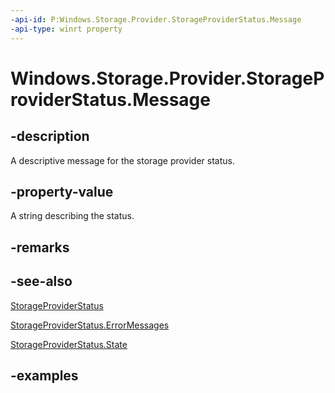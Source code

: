 ```yaml
---
-api-id: P:Windows.Storage.Provider.StorageProviderStatus.Message
-api-type: winrt property
---
```


# Windows.Storage.Provider.StorageProviderStatus.Message

<!--
public string Message { get; }
-->


## -description
A descriptive message for the storage provider status.

## -property-value
A string describing the status.

## -remarks

## -see-also
[StorageProviderStatus](storageproviderstatus.md)

[StorageProviderStatus.ErrorMessages](storageproviderstatus_errormessages.md)

[StorageProviderStatus.State](storageproviderstatus_state.md)

## -examples


